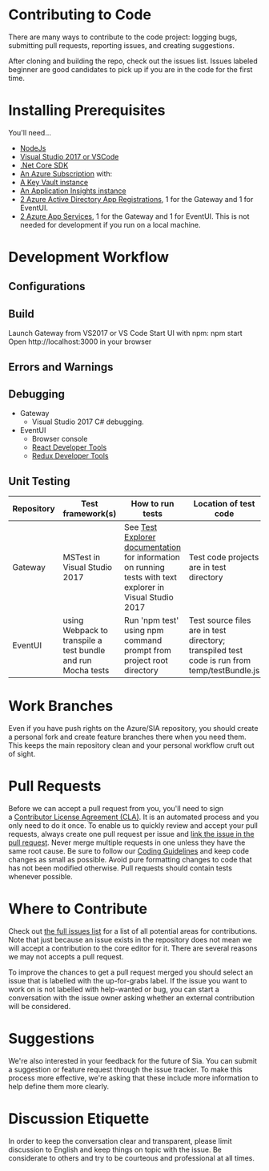 # Contributing to Code
There are many ways to contribute to the code project: logging bugs, submitting pull requests, reporting issues, and creating suggestions.

After cloning and building the repo, check out the issues list. 
Issues labeled beginner are good candidates to pick up if you are in the code for the first time.

# Installing Prerequisites
You'll need…
* [NodeJs](https://nodejs.org/en/download/)
* [Visual Studio 2017 or VSCode](https://www.visualstudio.com/downloads/) 
* [.Net Core SDK](https://www.microsoft.com/net/download/core)
* [An Azure Subscription](https://azure.microsoft.com/en-us/pricing/purchase-options/) with:
 * [A Key Vault instance](https://docs.microsoft.com/en-us/azure/key-vault/key-vault-get-started)
 * [An Application Insights instance](https://docs.microsoft.com/en-us/azure/application-insights/app-insights-create-new-resource)
 * [2 Azure Active Directory App Registrations](https://docs.microsoft.com/en-us/azure/active-directory/develop/active-directory-integrating-applications), 1 for the Gateway and 1 for EventUI.
 * [2 Azure App Services](https://docs.microsoft.com/en-us/azure/app-service-web/), 1 for the Gateway and 1 for EventUI. This is not needed for development if you run on a local machine.

# Development Workflow
## Configurations

## Build
Launch Gateway from VS2017 or VS Code
Start UI with npm: npm start
Open http://localhost:3000 in your browser

## Errors and Warnings

## Debugging
* Gateway
  * Visual Studio 2017 C# debugging.
* EventUI
  * Browser console
  * [React Developer Tools](https://chrome.google.com/webstore/detail/react-developer-tools/fmkadmapgofadopljbjfkapdkoienihi)
  * [Redux Developer Tools](https://chrome.google.com/webstore/detail/redux-devtools/lmhkpmbekcpmknklioeibfkpmmfibljd)
  
## Unit Testing
__Repository__ | __Test framework(s)__ | __How to run tests__ | __Location of test code__
-|-|-|-
Gateway | MSTest in Visual Studio 2017 | See [Test Explorer documentation](https://docs.microsoft.com/en-us/visualstudio/test/run-unit-tests-with-test-explorer#BKMK_Run_tests_in_Test_Explorer) for information on running tests with text explorer in Visual Studio 2017 | Test code projects are in test directory
EventUI | using Webpack to transpile a test bundle and run Mocha tests | Run 'npm test' using npm command prompt from project root directory | Test source files are in test directory; transpiled test code is run from temp/testBundle.js

# Work Branches
Even if you have push rights on the Azure/SIA repository, you should create a personal fork and create feature branches there when you need them. This keeps the main repository clean and your personal workflow cruft out of sight.

# Pull Requests
Before we can accept a pull request from you, you'll need to sign a [Contributor License Agreement (CLA)](https://github.com/Microsoft/vscode/wiki/Contributor-License-Agreement). It is an automated process and you only need to do it once.
To enable us to quickly review and accept your pull requests, always create one pull request per issue and [link the issue in the pull request](https://github.com/blog/957-introducing-issue-mentions).
Never merge multiple requests in one unless they have the same root cause. Be sure to follow our [Coding Guidelines](https://github.com/Microsoft/vscode/wiki/Coding-Guidelines) and keep code changes as small as possible. Avoid pure formatting changes to code that has not been modified otherwise. Pull requests should contain tests whenever possible.

# Where to Contribute
Check out [the full issues list](https://github.com/Azure/Sia-Root/issues) for a list of all potential areas for contributions. Note that just because an issue exists in the repository does not mean we will accept a contribution to the core editor for it. There are several reasons we may not accepts a pull request.

To improve the chances to get a pull request merged you should select an issue that is labelled with the up-for-grabs label. If the issue you want to work on is not labelled with help-wanted or bug, you can start a conversation with the issue owner asking whether an external contribution will be considered.

# Suggestions
We're also interested in your feedback for the future of Sia. You can submit a suggestion or feature request through the issue tracker. To make this process more effective, we're asking that these include more information to help define them more clearly.

# Discussion Etiquette
In order to keep the conversation clear and transparent, please limit discussion to English and keep things on topic with the issue. Be considerate to others and try to be courteous and professional at all times.
